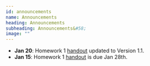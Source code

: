 ```yaml
---
id: announcements
name: Announcements
heading: Announcements
subheading: Announcements&#58;
image: ""
---
```


 - **Jan 20**: Homework 1 [handout](assets/assignments/HW01.pdf)  updated to Version 1.1.
 - **Jan 15**: Homework 1 [handout](assets/assignments/HW01.pdf) is due Jan 28th.
